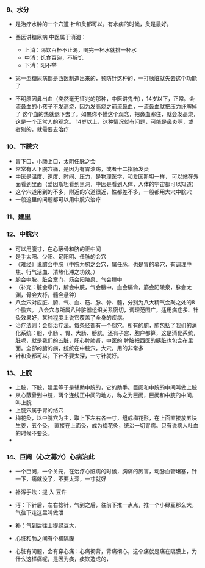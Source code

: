
### 9、水分
- 是治疗水肿的一个穴道  针和灸都可以。有水病的时候，灸是最好。
- 西医讲糖尿病 中医属于消渴：
    - 上消：渴饮百杯不止渴，喝完一杯水就排一杯水
    - 中消：饥食百碗，不解饥
    - 下消：阳不举
- 第一型糖尿病都是西医制造出来的，预防针这种的，一打胰脏就失去这个功能了

- 不明原因鼻出血（突然毫无征兆的那种，中医讲鬼击），14岁以下，正常。会流鼻血的小孩子不发高烧，因为发高烧之前流鼻血，一流鼻血就把压力纾解掉了
  这个血的热就退下去了。如果你不懂这个观念，把鼻血塞住，就会发高烧，这是一个正常人的观念。
  14岁以上，这种情况就有问题，可能是鼻炎啊，或者别的，就需要去治疗

### 10、下脘穴
 - 胃下口，小肠上口，太阴任脉之会
 - 常常有人下脘穴痛，是因为有胃溃疡，或者十二指肠发炎
 - 中医是温度、速度、时间、压力，是物理医学，和爱因斯坦一样，
 可以站在外面看到里面（爱因斯坦看到黑洞，中医是看到人体，人体的宇宙都可以知道）
 - 这个穴道用到的不多，附近的穴道很近，性都差不多，一般都用大穴中脘穴
 - 一般这里的问题都可以用中脘穴治疗

### 11、建里

### 12、中脘穴
 - 可以用腹寸，在心蔽骨和脐的正中间
 - 是手太阳、少阳、足阳明、任脉的会穴
 - 《难经》说腑会中脘（中脘为腑之会穴，属任脉，也是胃的募穴，有调理中焦、行气活血、清热化滞之功效。）
 - 腑会中脘、脏会章门、筋会阳陵泉、气会膻中
 - （补充：脏会章门，腑会中脘，气会膻中，血会膈俞，筋会阳陵泉，脉会太渊，骨会大杼，髓会悬钟）
 - 八会穴对应脏、腑、气、血、筋、脉、骨、髓，分别为八大精气会聚之处的8个腧穴。
八会穴与所属八种脏器组织关系密切，调理范围广，适用病症多、针灸效果好，某种程度上说它覆盖了全身的疾病。
 - 治疗法则：会郗治疗法。每条经都有一个郗穴。所有的腑，腑包括了我们的消化系统：胆，小肠
、胃、大肠、膀胱，还有子宫、胞户都算，这是消化系统，脏呢，就是我们的五脏，肝心脾肺肾，中医的
脾脏把西医的胰脏也包含在里面。全部的腑的病，统统在中脘穴，大穴，用的非常多
 - 针和灸都可以。下针不要太深，一寸针就好。

### 13、上脘 
 - 上脘，下脘，建里等于是辅助中脘的，它的助手。巨阙和中脘的中间叫做上脘
 - 从心蔽骨到中脘，两个连线正中间的地方，称之为巨阙，巨阙和中脘的中间，叫上脘
 - 上脘穴属于胃的络穴
 - 梅花灸，以中脘穴为主，取上下左右各一寸，组成梅花形，在上面直接放五块生姜，五个灸，
 直接在上面灸，成为梅花灸，统治一切胃病。只有说病人吐血的时候不要灸。
 - 
### 14、巨阙（心之募穴）心病治此
 - 一个巨阙，一个关元，在治疗心脏病的时候，胸痛的厉害，动脉血管堵塞，针一下，痛就没了，不要太深，一寸就好
 - 补泻手法：提  入   豆许
 - 泻：下针后，左右捻针，气到之后，往前下推一点点，推一个小绿豆那么大，气往下走这里叫做泄
 - 补：气到后往上提绿豆大，
 
 - 心脏和肺之间有个横隔膜
 - 心脏有问题，会有穿心痛：心痛彻背，背痛彻心，这个痛就是痛在隔膜上，为什么这样痛呢，是因为痰，痰饮造成的，



